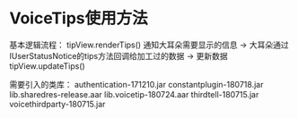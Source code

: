 
# VoiceTips使用方法

基本逻辑流程：
tipView.renderTips() 通知大耳朵需要显示的信息 -> 大耳朵通过IUserStatusNotice的tips方法回调给加工过的数据 -> 更新数据 tipView.updateTips()


需要引入的类库：
authentication-171210.jar
constantplugin-180718.jar
lib.sharedres-release.aar
lib.voicetip-180724.aar
thirdtell-180715.jar
voicethirdparty-180715.jar
